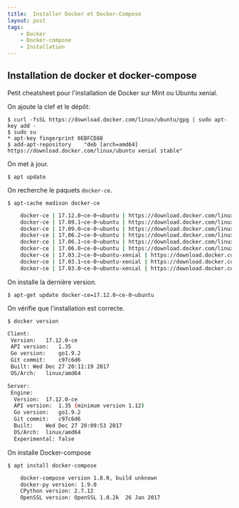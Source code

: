 ```yaml
---
title:  Installer Docker et Docker-Compose
layout: post
tags:
    - Docker
    - Docker-compose
    - Installation
---
```


Installation de docker et docker-compose
-------------------------------------------

Petit cheatsheet pour l'installation de Docker sur Mint ou Ubuntu xenial.

On ajoute la clef et le dépôt:
 
    $ curl -fsSL https://download.docker.com/linux/ubuntu/gpg | sudo apt-key add -
    $ sudo su
    * apt-key fingerprint 0EBFCD88
    $ add-apt-repository    "deb [arch=amd64] https://download.docker.com/linux/ubuntu xenial stable"

On met à jour.

    $ apt update
 
On recherche le paquets `docker-ce`.

    $ apt-cache madison docker-ce

```bash
    docker-ce | 17.12.0~ce-0~ubuntu | https://download.docker.com/linux/ubuntu xenial/stable amd64 Packages
    docker-ce | 17.09.1~ce-0~ubuntu | https://download.docker.com/linux/ubuntu xenial/stable amd64 Packages
    docker-ce | 17.09.0~ce-0~ubuntu | https://download.docker.com/linux/ubuntu xenial/stable amd64 Packages
    docker-ce | 17.06.2~ce-0~ubuntu | https://download.docker.com/linux/ubuntu xenial/stable amd64 Packages
    docker-ce | 17.06.1~ce-0~ubuntu | https://download.docker.com/linux/ubuntu xenial/stable amd64 Packages
    docker-ce | 17.06.0~ce-0~ubuntu | https://download.docker.com/linux/ubuntu xenial/stable amd64 Packages
    docker-ce | 17.03.2~ce-0~ubuntu-xenial | https://download.docker.com/linux/ubuntu xenial/stable amd64 Packages
    docker-ce | 17.03.1~ce-0~ubuntu-xenial | https://download.docker.com/linux/ubuntu xenial/stable amd64 Packages
    docker-ce | 17.03.0~ce-0~ubuntu-xenial | https://download.docker.com/linux/ubuntu xenial/stable amd64 Packages
```

On installe la dernière version.

    $ apt-get update docker-ce=17.12.0~ce-0~ubuntu

On vérifie que l'installation est correcte.

    $ docker version

```bash
Client:
 Version:	17.12.0-ce
 API version:	1.35
 Go version:	go1.9.2
 Git commit:	c97c6d6
 Built:	Wed Dec 27 20:11:19 2017
 OS/Arch:	linux/amd64

Server:
 Engine:
  Version:	17.12.0-ce
  API version:	1.35 (minimum version 1.12)
  Go version:	go1.9.2
  Git commit:	c97c6d6
  Built:	Wed Dec 27 20:09:53 2017
  OS/Arch:	linux/amd64
  Experimental:	false
```

On installe Docker-compose

    $ apt install docker-compose

```bash
    docker-compose version 1.8.0, build unknown
    docker-py version: 1.9.0
    CPython version: 2.7.12
    OpenSSL version: OpenSSL 1.0.2k  26 Jan 2017
```
